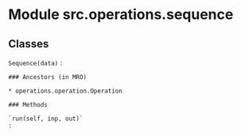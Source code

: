 Module src.operations.sequence
==============================

Classes
-------

`Sequence(data)`
:   

    ### Ancestors (in MRO)

    * operations.operation.Operation

    ### Methods

    `run(self, inp, out)`
    :